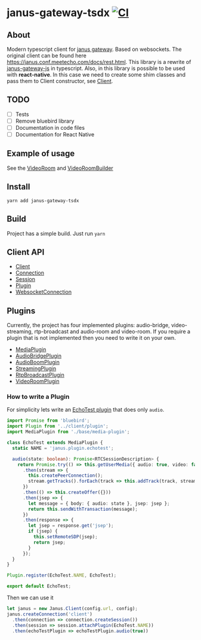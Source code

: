 janus-gateway-tsdx [![CI](https://github.com/smyrgeorge/janus-gateway-ts/actions/workflows/main.yml/badge.svg)](https://github.com/smyrgeorge/janus-gateway-ts/actions/workflows/main.yml)
================

## About

Modern typescript client for [janus gateway](https://janus.conf.meetecho.com/). Based on websockets.
The original client can be found here https://janus.conf.meetecho.com/docs/rest.html.
This library is a rewrite of [janus-gateway-js](https://github.com/sjkummer/janus-gateway-js) in typescript.
Also, in this library is possible to be used with **react-native**.
In this case we need to create some shim classes and pass them to Client constructor, see [Client](src/client/client.ts). 

## TODO
- [ ] Tests
- [ ] Remove bluebird library
- [ ] Documentation in code files
- [ ] Documentation for React Native 

## Example of usage
See the [VideoRoom](src/wrapper/video-room/video-room.ts) and [VideoRoomBuilder](src/wrapper/video-room/video-room-builder.ts)

## Install

`yarn add janus-gateway-tsdx`

## Build

Project has a simple build. Just run `yarn`


## Client API

* [Client](src/client/client.ts)
* [Connection](src/client/connection.ts)
* [Session](src/client/session.ts)
* [Plugin](src/client/plugin.ts)
* [WebsocketConnection](src/client/websocket.ts)


## Plugins

Currently, the project has four implemented plugins: audio-bridge, video-streaming, rtp-broadcast and audio-room and video-room.
If you require a plugin that is not implemented then you need to write it on your own.

* [MediaPlugin](src/plugin/base/media-plugin.ts)
* [AudioBridgePlugin](src/plugin/audio-bridge-plugin.ts)
* [AudioBoomPlugin](src/plugin/audio-room-plugin.ts)
* [StreamingPlugin](src/plugin/streaming-plugin.ts)
* [RtpBroadcastPlugin](src/plugin/rtp-broadcast-plugin.ts)
* [VideoRoomPlugin](src/plugin/video-room-plugin.ts)

### How to write a Plugin

For simplicity lets write an [EchoTest plugin](https://janus.conf.meetecho.com/docs/janus__echotest_8c.html) that does
only `audio`.

```typescript
import Promise from 'bluebird';
import Plugin from '../client/plugin';
import MediaPlugin from './base/media-plugin';

class EchoTest extends MediaPlugin {
  static NAME = 'janus.plugin.echotest';

  audio(state: boolean): Promise<RTCSessionDescription> {
    return Promise.try(() => this.getUserMedia({ audio: true, video: false }))
      .then(stream => {
        this.createPeerConnection();
        stream.getTracks().forEach(track => this.addTrack(track, stream));
      })
      .then(() => this.createOffer({}))
      .then(jsep => {
        let message = { body: { audio: state }, jsep: jsep };
        return this.sendWithTransaction(message);
      })
      .then(response => {
        let jsep = response.get('jsep');
        if (jsep) {
          this.setRemoteSDP(jsep);
          return jsep;
        }
      });
  }
}

Plugin.register(EchoTest.NAME, EchoTest);

export default EchoTest;

```

Then we can use it

```typescript
let janus = new Janus.Client(config.url, config);
janus.createConnection('client')
  .then(connection => connection.createSession())
  .then(session => session.attachPlugin(EchoTest.NAME))
  .then(echoTestPlugin => echoTestPlugin.audio(true))
```
